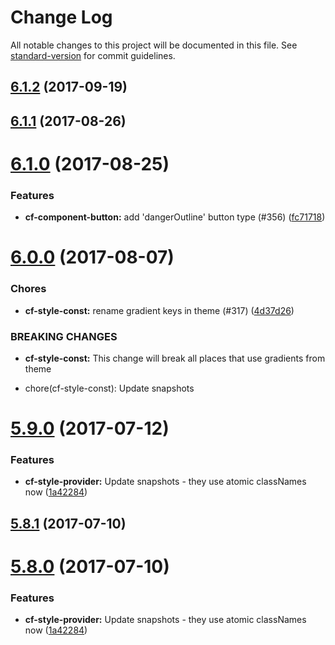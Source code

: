 # Change Log

All notable changes to this project will be documented in this file.
See [standard-version](https://github.com/conventional-changelog/standard-version) for commit guidelines.

<a name="6.1.2"></a>
## [6.1.2](https://github.com/cloudflare/cf-ui/compare/cf-component-button@6.1.1...cf-component-button@6.1.2) (2017-09-19)




<a name="6.1.1"></a>
## [6.1.1](https://github.com/cloudflare/cf-ui/compare/cf-component-button@6.1.0...cf-component-button@6.1.1) (2017-08-26)




<a name="6.1.0"></a>
# [6.1.0](https://github.com/cloudflare/cf-ui/compare/cf-component-button@6.0.0...cf-component-button@6.1.0) (2017-08-25)


### Features

* **cf-component-button:** add 'dangerOutline' button type (#356) ([fc71718](https://github.com/cloudflare/cf-ui/commit/fc71718))




<a name="6.0.0"></a>
# [6.0.0](https://github.com/cloudflare/cf-ui/compare/cf-component-button@5.9.1...cf-component-button@6.0.0) (2017-08-07)


### Chores

* **cf-style-const:** rename gradient keys in theme (#317) ([4d37d26](https://github.com/cloudflare/cf-ui/commit/4d37d26))


### BREAKING CHANGES

* **cf-style-const:** This change will break all places that use gradients from theme

* chore(cf-style-const): Update snapshots




<a name="5.9.0"></a>
# [5.9.0](https://github.com/sejoker/cf-ui/compare/cf-component-button@5.7.7...cf-component-button@5.9.0) (2017-07-12)


### Features

* **cf-style-provider:** Update snapshots - they use atomic classNames now ([1a42284](https://github.com/sejoker/cf-ui/commit/1a42284))




<a name="5.8.1"></a>
## [5.8.1](https://github.com/koddsson/cf-ui/compare/cf-component-button@5.8.0...cf-component-button@5.8.1) (2017-07-10)




<a name="5.8.0"></a>
# [5.8.0](https://github.com/koddsson/cf-ui/compare/cf-component-button@5.7.7...cf-component-button@5.8.0) (2017-07-10)


### Features

* **cf-style-provider:** Update snapshots - they use atomic classNames now ([1a42284](https://github.com/koddsson/cf-ui/commit/1a42284))

